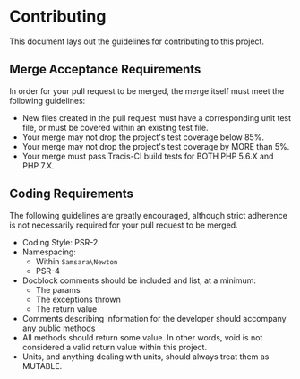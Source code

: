 # Contributing

This document lays out the guidelines for contributing to this project.

## Merge Acceptance Requirements

In order for your pull request to be merged, the merge itself must meet the following guidelines:

- New files created in the pull request must have a corresponding unit test file, or must be covered within an existing test file.
- Your merge may not drop the project's test coverage below 85%.
- Your merge may not drop the project's test coverage by MORE than 5%.
- Your merge must pass Tracis-CI build tests for BOTH PHP 5.6.X and PHP 7.X.

## Coding Requirements

The following guidelines are greatly encouraged, although strict adherence is not necessarily required for your pull request to be merged.

- Coding Style: PSR-2
- Namespacing:
  - Within `Samsara\Newton`
  - PSR-4
- Docblock comments should be included and list, at a minimum:
  - The params
  - The exceptions thrown
  - The return value
- Comments describing information for the developer should accompany any public methods
- All methods should return some value. In other words, void is not considered a valid return value within this project.
- Units, and anything dealing with units, should always treat them as MUTABLE.